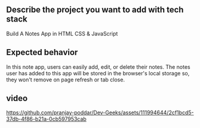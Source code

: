 ## Describe the project you want to add with tech stack

Build A Notes App in HTML CSS & JavaScript

## Expected behavior

In this note app, users can easily add, edit, or delete their notes. The notes user has added to this app will be stored in the browser's local storage so, they won't remove on page refresh or tab close.

## video

https://github.com/pranjay-poddar/Dev-Geeks/assets/111994644/2cf1bcd5-37db-4f86-b21a-0cb597953cab
